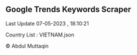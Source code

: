

## Google Trends Keywords Scraper 
 
Last Update 07-05-2023 , 18:10:21

Country List :
VIETNAM.json



© Abdul Muttaqin 
